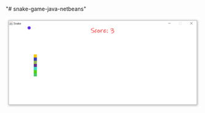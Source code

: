 "# snake-game-java-netbeans" 

<img src="https://raw.githubusercontent.com/riazsorkar/snake-game-java-netbeans/main/snake-game-java-netbeans%20Screenshot.png" width="520"/>
